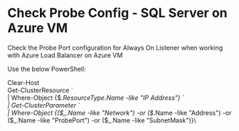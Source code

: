 # Check Probe Config - SQL Server on Azure VM
Check the Probe Port configuration for Always On Listener when working with Azure Load Balancer on Azure VM

Use the below PowerShell:

Clear-Host\
Get-ClusterResource \`\
| Where-Object {$_.ResourceType.Name -like "IP Address"} \`\
| Get-ClusterParameter \`\
| Where-Object {($_.Name -like "Network") -or ($_.Name -like "Address") -or ($_.Name -like "ProbePort") -or ($_.Name -like "SubnetMask")}\
